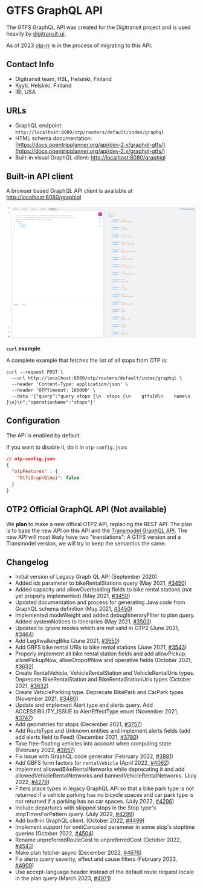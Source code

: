 # GTFS GraphQL API

The GTFS GraphQL API was created for the Digitransit project and is used heavily by
[digitransit-ui](https://github.com/HSLdevcom/digitransit-ui).

As of 2023 [otp-rr](https://github.com/opentripplanner/otp-react-redux) is in the process of 
migrating to this API.

## Contact Info

- Digitransit team, HSL, Helsinki, Finland
- Kyyti, Helsinki, Finland
- IBI, USA

## URLs 
 - GraphQL endpoint: `http://localhost:8080/otp/routers/default/index/graphql`
 - HTML schema documentation: [https://docs.opentripplanner.org/api/dev-2.x/graphql-gtfs/](https://docs.opentripplanner.org/api/dev-2.x/graphql-gtfs/)
 - Built-in visual GraphQL client: [http://localhost:8080/graphiql](http://localhost:8080/graphiql)

## Built-in API client

A browser based GraphQL API client is available at [http://localhost:8080/graphiql](http://localhost:8080/graphiql)

![GraphiQL](../images/graphiql.png)

**`curl` example**

A complete example that fetches the list of all stops from OTP is:

```
curl --request POST \
  --url http://localhost:8080/otp/routers/default/index/graphql \
  --header 'Content-Type: application/json' \
  --header 'OTPTimeout: 180000' \
  --data '{"query":"query stops {\n  stops {\n    gtfsId\n    name\n  }\n}\n","operationName":"stops"}'
```
## Configuration

The API is enabled by default.

If you want to disable it, do it in `otp-config.json`:

```json
// otp-config.json
{
  "otpFeatures" : {
    "GtfsGraphQlApi": false
  }
}
```

## OTP2 Official GraphQL API (Not available)

We **plan** to make a new offical OTP2 API, replacing the REST API. The plan is to base the new API
on this API and the [Transmodel GraphQL API](TransmodelApi.md). The new API will most likely have two
"translations": A GTFS version and a Transmodel version, we will try to keep the semantics the same.

## Changelog

- Initial version of Legacy Graph QL API (September 2020)
- Added ids parameter to bikeRentalStations query (May 2021, [#3450](https://github.com/opentripplanner/OpenTripPlanner/pull/3450))
- Added capacity and allowOverloading fields to bike rental stations (not yet properly implemented) (May 2021, [#3450](https://github.com/opentripplanner/OpenTripPlanner/pull/3450))
- Updated documentation and process for generating Java code from GraphQL schema definition (May 2021, [#3450](https://github.com/opentripplanner/OpenTripPlanner/pull/3450))
- Implemented modeWeight and added debugItineraryFilter to plan query. Added systemNotices to itineraries (May 2021, [#3503](https://github.com/opentripplanner/OpenTripPlanner/pull/3503))
- Updated to ignore modes which are not valid in OTP2 (June 2021, [#3464](https://github.com/opentripplanner/OpenTripPlanner/pull/3464))
- Add Leg#walkingBike (June 2021, [#3550](https://github.com/opentripplanner/OpenTripPlanner/pull/3550))
- Add GBFS bike rental URIs to bike rental stations (June 2021, [#3543](https://github.com/opentripplanner/OpenTripPlanner/pull/3543))
- Properly implement all bike rental station fields and add allowPickup, allowPickupNow, allowDropoffNow and operative fields (October 2021, [#3632](https://github.com/opentripplanner/OpenTripPlanner/pull/3632))
- Create RentalVehicle, VehicleRentalStation and VehicleRentalUris types. Deprecate BikeRentalStation and BikeRentalStationUris types (October 2021, [#3632](https://github.com/opentripplanner/OpenTripPlanner/pull/3632))
- Create VehicleParking type. Deprecate BikePark and CarPark types (November 2021, [#3480](https://github.com/opentripplanner/OpenTripPlanner/pull/3480))
- Update and implement Alert type and alerts query. Add ACCESSIBILITY_ISSUE to AlertEffectType enum (November 2021, [#3747](https://github.com/opentripplanner/OpenTripPlanner/pull/3747))
- Add geometries for stops (December 2021, [#3757](https://github.com/opentripplanner/OpenTripPlanner/pull/3757))
- Add RouteType and Unknown entities and implement alerts fields (add add alerts field to Feed) (December 2021, [#3780](https://github.com/opentripplanner/OpenTripPlanner/pull/3780))
- Take free-floating vehicles into account when computing state (February 2022, [#3857](https://github.com/opentripplanner/OpenTripPlanner/pull/3857))
- Fix issue with GraphQL code generator (February 2022, [#3881](https://github.com/opentripplanner/OpenTripPlanner/pull/3881))
- Add GBFS form factors for `rentalVehicle` (April 2022, [#4062](https://github.com/opentripplanner/OpenTripPlanner/pull/4062))
- Implement allowedBikeRentalNetworks while deprecating it and add allowedVehicleRentalNetworks and bannedVehicleRentalNetworks. (July 2022, [#4279](https://github.com/opentripplanner/OpenTripPlanner/pull/4279))
- Filters place types in legacy GraphQL API so that a bike park type is not returned if a vehicle parking has no bicycle spaces and car park type is not returned if a parking has no car spaces. (July 2022, [#4296](https://github.com/opentripplanner/OpenTripPlanner/pull/4296))
- Include departures with skipped stops in the Stop type's stopTimesForPattern query. (July 2022, [#4299](https://github.com/opentripplanner/OpenTripPlanner/pull/4299))
- Add built-in GraphQL client. (October 2022, [#4499](https://github.com/opentripplanner/OpenTripPlanner/pull/4499))
- Implement support for omitCanceled parameter in some stop's stoptime queries (October 2022, [#4504]([#4504](https://github.com/opentripplanner/OpenTripPlanner/pull/4504)))
- Rename unpreferredRouteCost to unpreferredCost (October 2022, [#4543](https://github.com/opentripplanner/OpenTripPlanner/pull/4543))
- Make plan fetcher async (December 2022, [#4676](https://github.com/opentripplanner/OpenTripPlanner/pull/4676))
- Fix alerts query severity, effect and cause filters (February 2023, [#4909](https://github.com/opentripplanner/OpenTripPlanner/pull/4909))
- Use accept-language header instead of the default route request locale in the plan query (March 2023, [#4971](https://github.com/opentripplanner/OpenTripPlanner/pull/4971))

